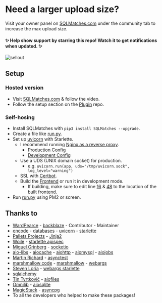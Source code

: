 # Need a larger upload size?
Visit your owner panel on [SQLMatches.com](https://sqlmatches.com) under the community tab to increase the max upload size.

#### ✨ Help show support by starring this repo! Watch it to get notifications when updated. ✨
![sellout](https://tinyurl.com/y6br8dx3)

## Setup
### Hosted version
- Visit [SQLMatches.com](https://sqlmatches.com) & follow the video.
- Follow the setup section on the [Plugin](https://github.com/SQLMatches/Plugins#setup) repo.

### Self-hosing
- Install SQLMatches with ``pip3 install SQLMatches --upgrade``.
- Create a file like [run.py](/run.py).
- Set up [uvicorn](https://www.uvicorn.org/deployment/) with Starlette.
    - I recommend running [Nginx as a reverse proxy](http://www.uvicorn.org/deployment/#running-behind-nginx).
        - [Production Config](/nginx/production.conf)
        - [Development Config](/nginx/development.conf)
    - Use a UDS (UNIX domain socket) for production.
        - e.g. `uvicorn.run(app, uds="/tmp/uvicorn.sock", log_level="warning")`
    - SSL with [Certbot](https://certbot.eff.org/).
    - Build the [Frontend](https://github.com/SQLMatches/Frontend) or run it in development mode.
        - If building, make sure to edit line [16](https://github.com/SQLMatches/API/blob/master/nginx/production.conf#L16) & [48](https://github.com/SQLMatches/API/blob/master/nginx/production.conf#L48) to the location of the built frontend.
- Run [run.py](/website/run.py) using PM2 or screen.

## Thanks to
- [WardPearce](https://github.com/WardPearce) - [backblaze](https://github.com/WardPearce/backblaze) - Contributor - Maintainer
- [encode](https://www.encode.io/) - [databases](https://www.encode.io/databases/) - [uvicorn](http://www.uvicorn.org/) - [starlette](https://www.starlette.io/)
- [Pallets Projects](https://palletsprojects.com/) - [Jinja2](https://jinja.palletsprojects.com/en/2.11.x/)
- [Woile](https://github.com/Woile) - [starlette apispec](https://github.com/Woile/starlette-apispec)
- [Miguel Grinberg](https://github.com/miguelgrinberg) - [socketio](https://github.com/miguelgrinberg/python-socketio)
- [aio-libs](https://github.com/aio-libs) - [aiocache](https://github.com/aio-libs/aiocache) - [aiohttp](https://github.com/aio-libs/aiohttp) - [aiomysql](https://github.com/aio-libs/aiomysql) - [aiojobs](https://github.com/aio-libs/aiojobs)
- [Martin Richard](https://github.com/Martiusweb) - [asynctest](https://github.com/Martiusweb/asynctest/)
- [marshmallow code](https://github.com/marshmallow-code) - [marshmallow](https://github.com/marshmallow-code/marshmallow) - [webargs](https://github.com/marshmallow-code/webargs)
- [Steven Loria](https://github.com/sloria) - [webargs starlette](https://github.com/sloria/webargs-starlette)
- [sqlalchemy](https://www.sqlalchemy.org/)
- [Tin Tvrtković](https://github.com/Tinche) - [aiofiles](https://github.com/Tinche/aiofiles)
- [Omnilib](https://github.com/omnilib) - [aiosqlite](https://github.com/omnilib/aiosqlite)
- [MagicStack](https://github.com/MagicStack) - [asyncpg](https://github.com/MagicStack/asyncpg)
- To all the developers who helped to make these packages!